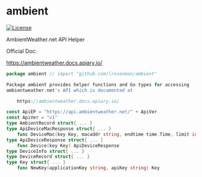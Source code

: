 # ambient
[![License](https://img.shields.io/badge/License-BSD%202--Clause-orange.svg)](https://opensource.org/licenses/BSD-2-Clause)

AmbientWeather.net API Helper


Official Doc:

https://ambientweather.docs.apiary.io/

```Go
package ambient // import "github.com/lrosenman/ambient"

Package ambient provides helper functions and Go types for accessing
ambientweather.net's API which is documented at

    https://ambientweather.docs.apiary.io/

const ApiEP = "https://api.ambientweather.net/" + ApiVer
const ApiVer = "v1"
type AmbientRecord struct{ ... }
type ApiDeviceMacResponse struct{ ... }
    func DeviceMac(key Key, macaddr string, endtime time.Time, limit int64) ApiDeviceMacResponse
type ApiDeviceResponse struct{ ... }
    func Device(key Key) ApiDeviceResponse
type DeviceInfo struct{ ... }
type DeviceRecord struct{ ... }
type Key struct{ ... }
    func NewKey(applicationKey string, apiKey string) Key
```
